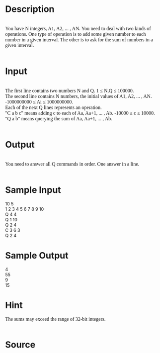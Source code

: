 
# Description

<div class="content"><p><span id="1369649389470S" style="display: none"> </span><span style="font-size: medium"><font face="Times New Roman"><br/>
You have N integers, A1, A2, ... , AN. You need to deal with two kinds of operations. One type of operation is to add some given number to each number in a given interval. The other is to ask for the sum of numbers in a given interval. <br/>
<br/>
</font></span></p>
<p></p></div>

# Input

<div class="content"><p><span style="font-size: medium"><font face="Times New Roman"><br/>
The first line contains two numbers N and Q. 1 ≤ N,Q ≤ 100000. <br/>
The second line contains N numbers, the initial values of A1, A2, ... , AN. -1000000000 ≤ Ai ≤ 1000000000. <br/>
Each of the next Q lines represents an operation. <br/>
&#34;C a b c&#34; means adding c to each of Aa, Aa+1, ... , Ab. -10000 ≤ c ≤ 10000. <br/>
&#34;Q a b&#34; means querying the sum of Aa, Aa+1, ... , Ab. <br/>
<br/>
</font></span></p>
<p></p></div>

# Output

<div class="content"><p><span style="font-size: medium"><font face="Times New Roman"><br/>
You need to answer all Q commands in order. One answer in a line. <br/>
<br/>
</font></span></p>
<p align="left"><span id="1369649389073E" style="display: none"> </span></p></div>

# Sample Input

<div class="content"><span class="sampledata">10 5<br/>
1 2 3 4 5 6 7 8 9 10<br/>
Q 4 4<br/>
Q 1 10<br/>
Q 2 4<br/>
C 3 6 3<br/>
Q 2 4<br/>
</span></div>

# Sample Output

<div class="content"><span class="sampledata">4<br/>
55<br/>
9<br/>
15<br/>
</span></div>

# Hint

<div class="content"><p></p><p><font face="Times New Roman" size="3">The sums may exceed the range of 32-bit integers. </font><br/><br/>
</p><p></p></div>

# Source

<div class="content"><p><a href="problemset.php?search="></a></p></div>

